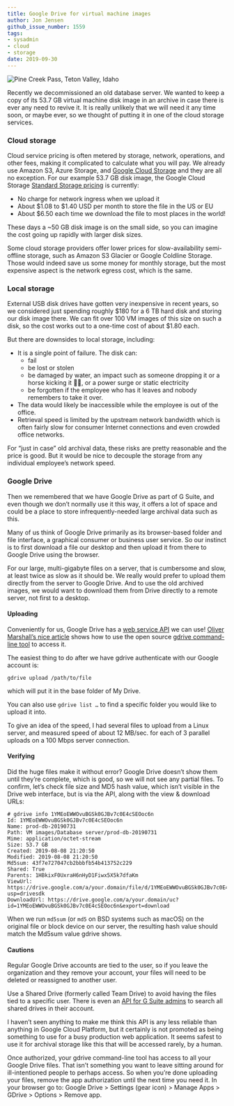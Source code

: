 ```yaml
---
title: Google Drive for virtual machine images
author: Jon Jensen
github_issue_number: 1559
tags:
- sysadmin
- cloud
- storage
date: 2019-09-30
---
```


<img src="/blog/2019/09/google-drive-for-vm-images/20190704-143912-sm.jpg" alt="Pine Creek Pass, Teton Valley, Idaho" />

<!-- Photo by Jon Jensen -->

Recently we decommissioned an old database server. We wanted to keep a copy of its 53.7 GB virtual machine disk image in an archive in case there is ever any need to revive it. It is really unlikely that we will need it any time soon, or maybe ever, so we thought of putting it in one of the cloud storage services.

### Cloud storage

Cloud service pricing is often metered by storage, network, operations, and other fees, making it complicated to calculate what you will pay. We already use Amazon S3, Azure Storage, and [Google Cloud Storage](https://cloud.google.com/storage/) and they are all no exception. For our example 53.7 GB disk image, the Google Cloud Storage [Standard Storage pricing](https://cloud.google.com/storage/pricing) is currently:

* No charge for network ingress when we upload it
* About $1.08 to $1.40 USD per month to store the file in the US or EU
* About $6.50 each time we download the file to most places in the world!

These days a ~50 GB disk image is on the small side, so you can imagine the cost going up rapidly with larger disk sizes.

Some cloud storage providers offer lower prices for slow-availability semi-offline storage, such as Amazon S3 Glacier or Google Coldline Storage. Those would indeed save us some money for monthly storage, but the most expensive aspect is the network egress cost, which is the same.

### Local storage

External USB disk drives have gotten very inexpensive in recent years, so we considered just spending roughly $180 for a 6 TB hard disk and storing our disk image there. We can fit over 100 VM images of this size on such a disk, so the cost works out to a one-time cost of about $1.80 each.

But there are downsides to local storage, including:

* It is a single point of failure. The disk can:
  * fail
  * be lost or stolen
  * be damaged by water, an impact such as someone dropping it or a horse kicking it 🐴😀, or a power surge or static electricity
  * be forgotten if the employee who has it leaves and nobody remembers to take it over.
* The data would likely be inaccessible while the employee is out of the office.
* Retrieval speed is limited by the upstream network bandwidth which is often fairly slow for consumer Internet connections and even crowded office networks.

For “just in case” old archival data, these risks are pretty reasonable and the price is good. But it would be nice to decouple the storage from any individual employee’s network speed.

### Google Drive

Then we remembered that we have Google Drive as part of G Suite, and even though we don’t normally use it this way, it offers a lot of space and could be a place to store infrequently-needed large archival data such as this.

Many of us think of Google Drive primarily as its browser-based folder and file interface, a graphical consumer or business user service. So our instinct is to first download a file our desktop and then upload it from there to Google Drive using the browser.

For our large, multi-gigabyte files on a server, that is cumbersome and slow, at least twice as slow as it should be. We really would prefer to upload them directly from the server to Google Drive. And to use the old archived images, we would want to download them from Drive directly to a remote server, not first to a desktop.

#### Uploading

Conveniently for us, Google Drive has a [web service API](https://developers.google.com/drive/) we can use! [Oliver Marshall’s nice article](http://olivermarshall.net/how-to-upload-a-file-to-google-drive-from-the-command-line/) shows how to use the open source [gdrive command-line tool](https://github.com/gdrive-org/gdrive) to access it.

The easiest thing to do after we have gdrive authenticate with our Google account is:

```
gdrive upload /path/to/file
```

which will put it in the base folder of My Drive.

You can also use `gdrive list …` to find a specific folder you would like to upload it into.

To give an idea of the speed, I had several files to upload from a Linux server, and measured speed of about 12 MB/sec. for each of 3 parallel uploads on a 100 Mbps server connection.

#### Verifying

Did the huge files make it without error? Google Drive doesn’t show them until they’re complete, which is good, so we will not see any partial files. To confirm, let’s check file size and MD5 hash value, which isn’t visible in the Drive web interface, but is via the API, along with the view & download URLs:

```
# gdrive info 1YMEoEWWOvuBGSk0GJBv7c0E4cSEOoc6n
Id: 1YMEoEWWOvuBGSk0GJBv7c0E4cSEOoc6n
Name: prod-db-20190731
Path: VM images/Database server/prod-db-20190731
Mime: application/octet-stream
Size: 53.7 GB
Created: 2019-08-08 21:20:50
Modified: 2019-08-08 21:20:50
Md5sum: 43f7e727047cb2bbbfb54b413752c229
Shared: True
Parents: 1HBkixF0UxraH6nHyD1Fiwx5X5k7dfaKm
ViewUrl: https://drive.google.com/a/your.domain/file/d/1YMEoEWWOvuBGSk0GJBv7c0E4cSEOoc6n/view?usp=drivesdk
DownloadUrl: https://drive.google.com/a/your.domain/uc?id=1YMEoEWWOvuBGSk0GJBv7c0E4cSEOoc6n&export=download
```

When we run `md5sum` (or `md5` on BSD systems such as macOS) on the original file or block device on our server, the resulting hash value should match the Md5sum value gdrive shows.

#### Cautions

Regular Google Drive accounts are tied to the user, so if you leave the organization and they remove your account, your files will need to be deleted or reassigned to another user.

Use a Shared Drive (formerly called Team Drive) to avoid having the files tied to a specific user. There is even an [API for G Suite admins](https://developers.google.com/drive/api/v3/search-shareddrives) to search all shared drives in their account.

I haven’t seen anything to make me think this API is any less reliable than anything in Google Cloud Platform, but it certainly is not promoted as being something to use for a busy production web application. It seems safest to use it for archival storage like this that will be accessed rarely, by a human.

Once authorized, your gdrive command-line tool has access to all your Google Drive files. That isn’t something you want to leave sitting around for ill-intentioned people to perhaps access. So when you’re done uploading your files, remove the app authorization until the next time you need it. In your browser go to: Google&nbsp;Drive > Settings (gear&nbsp;icon) > Manage&nbsp;Apps > GDrive > Options > Remove&nbsp;app.

